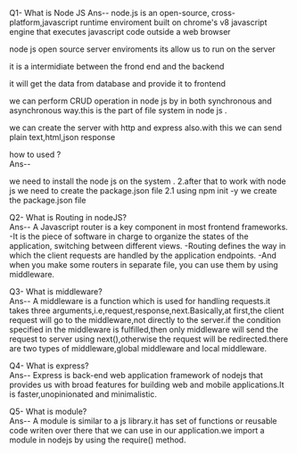 Q1- What is Node JS 
Ans-- 
    node.js is an open-source, cross-platform,javascript runtime enviroment built on chrome's v8 javascript engine that executes javascript code outside a web browser 

node js open source server enviroments its allow us to run on the server

it is a intermidiate between the frond end and the backend

it will get the data from database and provide it to frontend

we can perform CRUD operation in node js by in both synchronous and asynchronous way.this is the part of file system in node js .

we can create the server with http and express also.with this we can send plain text,html,json response

how to used ?<br/>  Ans--

we need to install the node js on the system . 2.after that to work with node js we need to create the package.json file 2.1 using npm init -y we create the package.json file
  
Q2- What is Routing in nodeJS?<br/> 
  Ans-- A Javascript router is a key component in most frontend frameworks. -It is the piece of software in charge to organize the states of the application, switching between different views. -Routing defines the way in which the client requests are handled by the application endpoints. -And when you make some routers in separate file, you can use them by using middleware.

Q3- What is middleware? <br/> 
  Ans-- A middleware is a function which is used for handling requests.it takes three arguments,i.e,request,response,next.Basically,at first,the client request will go to the middleware,not directly to the server.if the condition specified in the middleware is fulfilled,then only middleware will send the request to server using next(),otherwise the request will be redirected.there are two types of middleware,global middleware and local middleware.

Q4- What is express?<br/> 
  Ans-- Express is back-end web application framework of nodejs that provides us with broad features for building web and mobile applications.It is faster,unopinionated and minimalistic.

Q5- What is module?<br/> 
  Ans-- A module is similar to a js library.it has set of functions or reusable code writen over there that we can use in our application.we import a module in nodejs by using the require() method.
